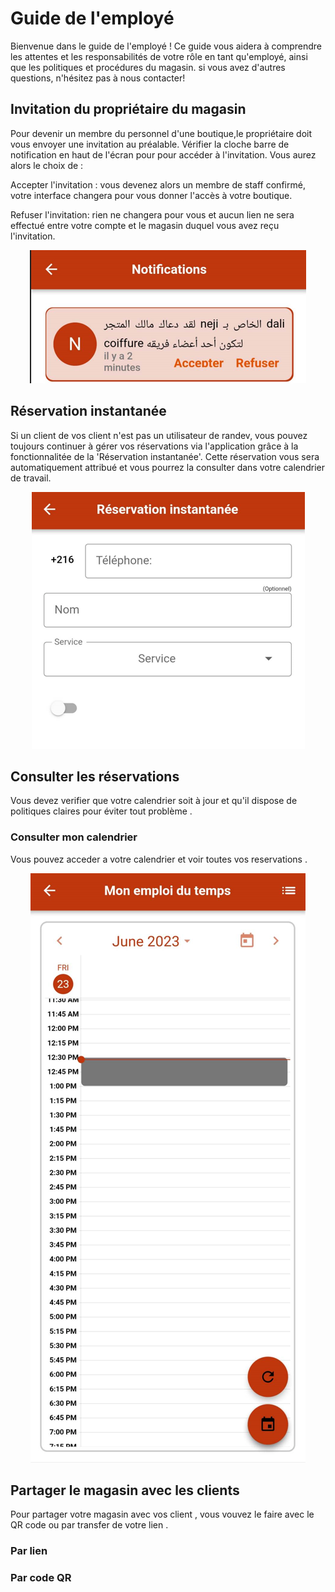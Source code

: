 # Guide de l'employé

Bienvenue dans le guide de l'employé ! Ce guide vous aidera à comprendre les attentes et les responsabilités de votre rôle en tant qu'employé, ainsi que les politiques et procédures du magasin. si vous avez d'autres questions, n'hésitez pas à nous contacter!

## Invitation du propriétaire du magasin

Pour devenir un membre du personnel d'une boutique,le propriétaire doit vous envoyer une invitation au préalable. Vérifier la cloche barre de notification en haut de l'écran pour pour accéder à l'invitation. Vous aurez alors le choix de :

Accepter l'invitation : vous devenez alors un membre de staff confirmé, votre interface changera pour vous donner l'accès à votre boutique.

Refuser l'invitation: rien ne changera pour vous et aucun lien ne sera effectué entre votre compte et le magasin duquel vous avez reçu l'invitation.

<p align="center"><img src=./img/invitationstaff.fr.png><p>

## Réservation instantanée

Si un client de vos client n'est pas un utilisateur de randev, vous pouvez toujours continuer à gérer vos réservations via l'application grâce à la fonctionnalitée de la 'Réservation instantanée'. Cette réservation vous sera automatiquement attribué et vous pourrez la consulter dans votre calendrier de travail.

<p align="center"><img src=./img/instantbooking.fr.png><p>

## Consulter les réservations

Vous devez verifier que votre calendrier soit à jour et qu'il dispose de politiques claires pour éviter tout problème .

### Consulter mon calendrier

Vous pouvez acceder a votre calendrier et voir toutes vos reservations .

<p align="center"><img src=./img/calendar.fr.png><p>

## Partager le magasin avec les clients

Pour partager votre magasin avec vos client , vous vouvez le faire avec le QR code ou par transfer de votre lien .

### Par lien

### Par code QR
